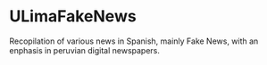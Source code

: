 # ULimaFakeNews
Recopilation of various news in Spanish, mainly Fake News, with an enphasis in peruvian digital newspapers.
